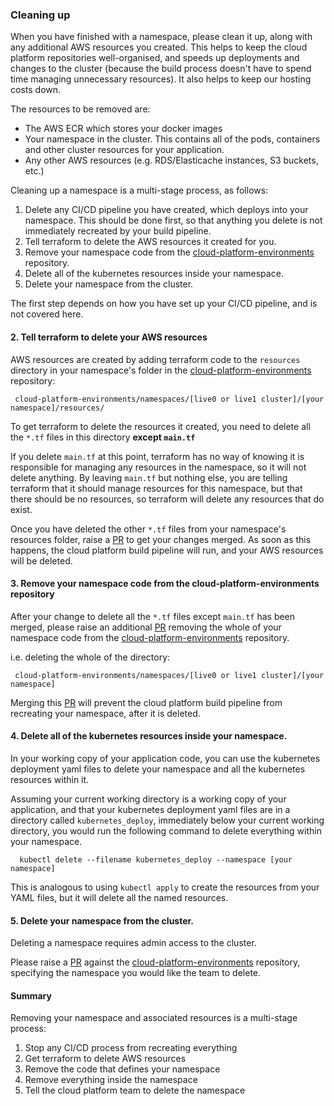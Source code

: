 ### Cleaning up

When you have finished with a namespace, please clean it up, along with any
additional AWS resources you created. This helps to keep the cloud platform
repositories well-organised, and speeds up deployments and changes to the
cluster (because the build process doesn't have to spend time managing
unnecessary resources). It also helps to keep our hosting costs down.

The resources to be removed are:

* The AWS ECR which stores your docker images
* Your namespace in the cluster. This contains all of the pods, containers and
  other cluster resources for your application.
* Any other AWS resources (e.g. RDS/Elasticache instances, S3 buckets, etc.)

Cleaning up a namespace is a multi-stage process, as follows:

 1. Delete any CI/CD pipeline you have created, which deploys into your
   namespace. This should be done first, so that anything you delete is not
immediately recreated by your build pipeline.
 2. Tell terraform to delete the AWS resources it created for you.
 3. Remove your namespace code from the [cloud-platform-environments][envrepo] repository.
 4. Delete all of the kubernetes resources inside your namespace.
 5. Delete your namespace from the cluster.

The first step depends on how you have set up your CI/CD pipeline, and is not
covered here.

#### 2. Tell terraform to delete your AWS resources

AWS resources are created by adding terraform code to the `resources` directory
in your namespace's folder in the [cloud-platform-environments][envrepo] repository:

     cloud-platform-environments/namespaces/[live0 or live1 cluster]/[your namespace]/resources/

To get terraform to delete the resources it created, you need to delete all the
`*.tf` files in this directory **except `main.tf`**

If you delete `main.tf` at this point, terraform has no way of knowing it is
responsible for managing any resources in the namespace, so it will not delete
anything. By leaving `main.tf` but nothing else, you are telling terraform that
it should manage resources for this namespace, but that there should be no
resources, so terraform will delete any resources that do exist.

Once you have deleted the other `*.tf` files from your namespace's resources
folder, raise a [PR][] to get your changes merged. As soon as this happens, the
cloud platform build pipeline will run, and your AWS resources will be deleted.

#### 3. Remove your namespace code from the cloud-platform-environments repository

After your change to delete all the `*.tf` files except `main.tf` has been
merged, please raise an additional [PR][] removing the whole of your namespace code
from the [cloud-platform-environments][envrepo] repository.

i.e. deleting the whole of the directory:

     cloud-platform-environments/namespaces/[live0 or live1 cluster]/[your namespace]

Merging this [PR][] will prevent the cloud platform build pipeline from recreating
your namespace, after it is deleted.

#### 4. Delete all of the kubernetes resources inside your namespace.

In your working copy of your application code, you can use the kubernetes
deployment yaml files to delete your namespace and all the kubernetes resources
within it.

Assuming your current working directory is a working copy of your application,
and that your kubernetes deployment yaml files are in a directory called
`kubernetes_deploy`, immediately below your current working directory, you
would run the following command to delete everything within your namespace.

      kubectl delete --filename kubernetes_deploy --namespace [your namespace]

This is analogous to using `kubectl apply` to create the resources from your
YAML files, but it will delete all the named resources.

#### 5. Delete your namespace from the cluster.

Deleting a namespace requires admin access to the cluster.

Please raise a [PR][] against the [cloud-platform-environments][envrepo] repository,
specifying the namespace you would like the team to delete.

#### Summary

Removing your namespace and associated resources is a multi-stage process:

1. Stop any CI/CD process from recreating everything
2. Get terraform to delete AWS resources
3. Remove the code that defines your namespace
4. Remove everything inside the namespace
5. Tell the cloud platform team to delete the namespace

[envrepo]: https://github.com/ministryofjustice/cloud-platform-environments
[PR]: https://help.github.com/en/articles/about-pull-requests

